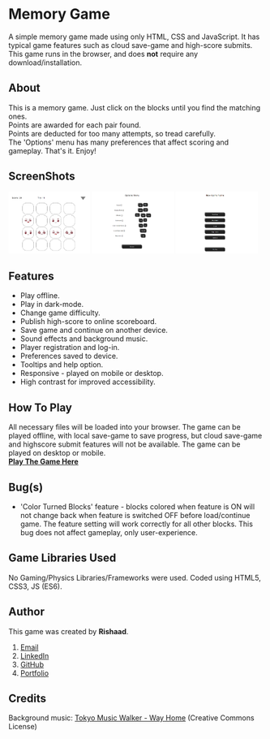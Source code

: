 # Memory Game
A simple memory game made using only HTML, CSS and JavaScript. It has typical game features such as cloud save-game and high-score submits. This game runs in the browser, and does **not** require any download/installation. 

## About
This is a memory game. Just click on the blocks until you find the matching ones. <br>
Points are awarded for each pair found. <br>
Points are deducted for too many attempts, so tread carefully. <br>
The 'Options' menu has many preferences that affect scoring and gameplay.
That's it. Enjoy!

## ScreenShots

<img src="./screenshots/screen-1.png" width="32%" alt="screenshot-1"></img>
<img src="./screenshots/screen-2.png" width="32%" alt="screenshot-2"></img>
<img src="./screenshots/screen-3.png" width="32%" alt="screenshot-3"></img>

## Features
- Play offline.
- Play in dark-mode.
- Change game difficulty.
- Publish high-score to online scoreboard.
- Save game and continue on another device.
- Sound effects and background music.
- Player registration and log-in.
- Preferences saved to device.
- Tooltips and help option.
- Responsive - played on mobile or desktop.
- High contrast for improved accessibility.


## How To Play
All necessary files will be loaded into your browser. The game can be played offline, with local save-game to save progress, but cloud save-game and highscore submit features will not be available. The game can be played on desktop or mobile.
<br>
**[Play The Game Here](http://.../)**

## Bug(s)
- 'Color Turned Blocks' feature - blocks colored when feature is ON will not change back when feature is switched OFF before load/continue game. The feature setting will work correctly for all other blocks. This bug does not affect gameplay, only user-experience.


## Game Libraries Used
No Gaming/Physics Libraries/Frameworks were used. Coded using HTML5, CSS3, JS (ES6).

## Author
This game was created by **Rishaad**.
1) [Email](mr.rishaad@gmail.com)
2) [LinkedIn](https://www.linkedin.com/in/)
3) [GitHub](https://github.com/git-rr)
4) [Portfolio](rishaad.rajak.itvarsitystudent.org)

## Credits
<p>Background music: <a href="https://soundcloud.com/user-356546060" target="_blank">Tokyo Music Walker - Way Home</a> (Creative Commons License)</p>